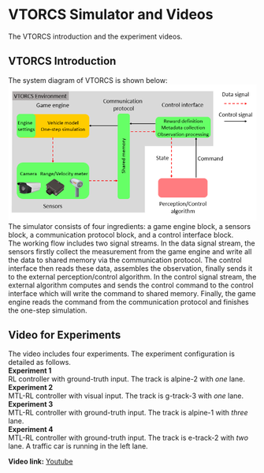 # VTORCS Simulator and Videos
The VTORCS introduction and the experiment videos.

## VTORCS Introduction
The system diagram of VTORCS is shown below:![](./img/fig_vtorcs.png)
The simulator consists of four ingredients: a game engine block, a sensors block, a communication protocol block, and a control interface block.\
The working flow includes two signal streams. In the data signal stream, the sensors firstly collect the measurement from the game engine and write all the data to shared memory via the communication protocol. The control interface then reads these data, assembles the observation, finally sends it to the external perception/control algorithm. In the control signal stream, the external algorithm computes and sends the control command to the control interface which will write the command to shared memory. Finally, the game engine reads the command from the communication protocol and finishes the one-step simulation.


## Video for Experiments
The video includes four experiments. The experiment configuration is detailed as follows. \
**Experiment 1** \
RL controller with ground-truth input. The track is alpine-2 with _one_ lane. \
**Experiment 2** \
MTL-RL controller with visual input. The track is g-track-3 with _one_ lane. \
**Experiment 3** \
MTL-RL controller with ground-truth input. The track is alpine-1 with _three_ lane. \
**Experiment 4** \
MTL-RL controller with ground-truth input. The track is e-track-2 with _two_ lane. A traffic car is running in the left lane.

**Video link:** [Youtube](https://youtu.be/RKeepKwkQhg)